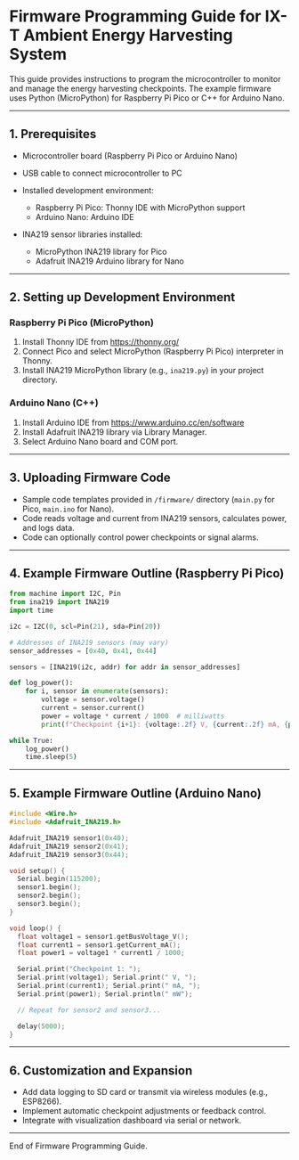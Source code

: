 # Firmware Programming Guide for IX-T Ambient Energy Harvesting System

This guide provides instructions to program the microcontroller to monitor and manage the energy harvesting checkpoints. The example firmware uses Python (MicroPython) for Raspberry Pi Pico or C++ for Arduino Nano.

---

## 1. Prerequisites

- Microcontroller board (Raspberry Pi Pico or Arduino Nano)  
- USB cable to connect microcontroller to PC  
- Installed development environment:  
  - Raspberry Pi Pico: Thonny IDE with MicroPython support  
  - Arduino Nano: Arduino IDE  

- INA219 sensor libraries installed:  
  - MicroPython INA219 library for Pico  
  - Adafruit INA219 Arduino library for Nano  

---

## 2. Setting up Development Environment

### Raspberry Pi Pico (MicroPython)

1. Install Thonny IDE from https://thonny.org/  
2. Connect Pico and select MicroPython (Raspberry Pi Pico) interpreter in Thonny.  
3. Install INA219 MicroPython library (e.g., `ina219.py`) in your project directory.

### Arduino Nano (C++)

1. Install Arduino IDE from https://www.arduino.cc/en/software  
2. Install Adafruit INA219 library via Library Manager.  
3. Select Arduino Nano board and COM port.

---

## 3. Uploading Firmware Code

- Sample code templates provided in `/firmware/` directory (`main.py` for Pico, `main.ino` for Nano).  
- Code reads voltage and current from INA219 sensors, calculates power, and logs data.  
- Code can optionally control power checkpoints or signal alarms.

---

## 4. Example Firmware Outline (Raspberry Pi Pico)

```python
from machine import I2C, Pin
from ina219 import INA219
import time

i2c = I2C(0, scl=Pin(21), sda=Pin(20))

# Addresses of INA219 sensors (may vary)
sensor_addresses = [0x40, 0x41, 0x44]

sensors = [INA219(i2c, addr) for addr in sensor_addresses]

def log_power():
    for i, sensor in enumerate(sensors):
        voltage = sensor.voltage()
        current = sensor.current()
        power = voltage * current / 1000  # milliwatts
        print(f"Checkpoint {i+1}: {voltage:.2f} V, {current:.2f} mA, {power:.2f} mW")

while True:
    log_power()
    time.sleep(5)
```

---

## 5. Example Firmware Outline (Arduino Nano)

```cpp
#include <Wire.h>
#include <Adafruit_INA219.h>

Adafruit_INA219 sensor1(0x40);
Adafruit_INA219 sensor2(0x41);
Adafruit_INA219 sensor3(0x44);

void setup() {
  Serial.begin(115200);
  sensor1.begin();
  sensor2.begin();
  sensor3.begin();
}

void loop() {
  float voltage1 = sensor1.getBusVoltage_V();
  float current1 = sensor1.getCurrent_mA();
  float power1 = voltage1 * current1 / 1000;

  Serial.print("Checkpoint 1: ");
  Serial.print(voltage1); Serial.print(" V, ");
  Serial.print(current1); Serial.print(" mA, ");
  Serial.print(power1); Serial.println(" mW");

  // Repeat for sensor2 and sensor3...

  delay(5000);
}
```

---

## 6. Customization and Expansion

- Add data logging to SD card or transmit via wireless modules (e.g., ESP8266).  
- Implement automatic checkpoint adjustments or feedback control.  
- Integrate with visualization dashboard via serial or network.

---

End of Firmware Programming Guide.

